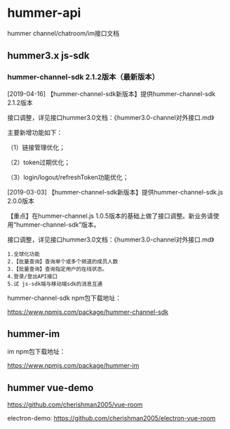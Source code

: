 # hummer-api
hummer channel/chatroom/im接口文档

## hummer3.x js-sdk

### hummer-channel-sdk 2.1.2版本（最新版本）

[2019-04-16] 【hummer-channel-sdk新版本】提供hummer-channel-sdk 2.1.2版本

接口调整，详见接口hummer3.0文档：《hummer3.0-channel对外接口.md》

主要新增功能如下：

（1）链接管理优化；

（2）token过期优化；

（3）login/logout/refreshToken功能优化；

[2019-03-03] 【hummer-channel-sdk新版本】提供hummer-channel-sdk.js  2.0.0版本

【重点】在hummer-channel.js  1.0.5版本的基础上做了接口调整。新业务请使用“hummer-channel-sdk”版本。

接口调整，详见接口hummer3.0文档：《hummer3.0-channel对外接口.md》

	1.全球化功能
	2.【批量查询】查询单个或多个频道的成员人数
	3.【批量查询】查询指定用户的在线状态。
	4.登录/登出API接口
	5.试 js-sdk端与移动端sdk的消息互通

hummer-channel-sdk npm包下载地址：

https://www.npmjs.com/package/hummer-channel-sdk


## hummer-im 

im npm包下载地址：

https://www.npmjs.com/package/hummer-im

## hummer vue-demo

https://github.com/cherishman2005/vue-room

electron-demo:
https://github.com/cherishman2005/electron-vue-room


